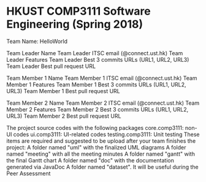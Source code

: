 # HKUST COMP3111 Software Engineering (Spring 2018)
Team Name: HelloWorld

Team Leader Name
Team Leader ITSC email (@connect.ust.hk)
Team Leader Features
Team Leader Best 3 commits URLs (URL1, URL2, URL3)
Team Leader Best pull request URL

Team Member 1 Name
Team Member 1 ITSC email (@connect.ust.hk)
Team Member 1 Features
Team Member 1 Best 3 commits URLs (URL1, URL2, URL3)
Team Member 1 Best pull request URL

Team Member 2 Name
Team Member 2 ITSC email (@connect.ust.hk)
Team Member 2 Features
Team Member 2 Best 3 commits URLs (URL1, URL2, URL3)
Team Member 2 Best pull request URL


The project source codes with the following packages
core.comp3111: non-UI codes
ui.comp3111: UI-related codes
testing.comp3111: Unit testing
These items are required and suggested to be upload after your team finishes the project:
A folder named "uml" with the finalized UML diagrams
A folder named "meeting" with all the meeting minutes
A folder named "gantt" with the final Gantt chart
A folder named "doc" with the documentation generated via JavaDoc
A folder named "dataset". It will be useful during the Peer Assessment
